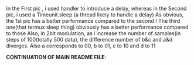 In the First pic , i used handler to introduce a delay, whereas in the Second pic, i used a Timeunit.sleep (a thread likely to handle a delay)
As obvious, the 1st pic has a better performance compared to the second !
The third one(that termux sleep thing) obviously has a better performance compared to those 
Also, in 2bit modulation, as i increase the number of samples(in steps of 100(totally 500 data), the difference number of b&c and a&d diverges. Also a corresponds to 00, b to 01, c to 10 and d to 11 


**CONTINUATION OF MAIN README FILE**:
